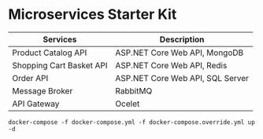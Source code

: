 # Microservices Starter Kit

| Services                 | Description                      |
| ------------------------ | -------------------------------- |
| Product Catalog API      | ASP.NET Core Web API, MongoDB    |
| Shopping Cart Basket API | ASP.NET Core Web API, Redis      |
| Order API                | ASP.NET Core Web API, SQL Server |
| Message Broker           | RabbitMQ                         |
| API Gateway              | Ocelet                           |

`docker-compose -f docker-compose.yml -f docker-compose.override.yml up -d`
